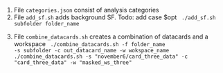 1. File `categories.json` consist of analysis categories
2. File `add_sf.sh` adds background SF. Todo: add case $opt 
   <code>
   ./add_sf.sh subfolder folder_name  
   </code>
4. File `combine_datacards.sh` creates a combination of datacards and a workspace
   <code>
   ./combine_datacards.sh -f folder_name -s subfolder -c out_datacard_name -w wokspace_name
   ./combine_datacards.sh -s "november6/card_three_data" -c "card_three_data" -w "masked_ws_three"  
   </code>
